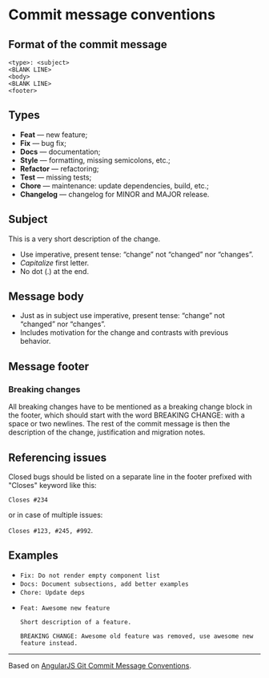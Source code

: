 # Commit message conventions

## Format of the commit message

```
<type>: <subject>
<BLANK LINE>
<body>
<BLANK LINE>
<footer>
```

## Types

* **Feat** — new feature;
* **Fix** — bug fix;
* **Docs** — documentation;
* **Style** — formatting, missing semicolons, etc.;
* **Refactor** — refactoring;
* **Test** — missing tests;
* **Chore** — maintenance: update dependencies, build, etc.;
* **Changelog** — changelog for MINOR and MAJOR release.

## Subject

This is a very short description of the change.
* Use imperative, present tense: “change” not “changed” nor “changes”.
* *Capitalize* first letter.
* No dot (.) at the end.

## Message body

* Just as in subject use imperative, present tense: “change” not “changed” nor “changes”.
* Includes motivation for the change and contrasts with previous behavior.

## Message footer

### Breaking changes

All breaking changes have to be mentioned as a breaking change block in the footer, which should start with the word BREAKING CHANGE: with a space or two newlines. The rest of the commit message is then the description of the change, justification and migration notes.

## Referencing issues

Closed bugs should be listed on a separate line in the footer prefixed with "Closes" keyword like this:

`Closes #234`

or in case of multiple issues:

`Closes #123, #245, #992`.

## Examples

* `Fix: Do not render empty component list`
* `Docs: Document subsections, add better examples`
* `Chore: Update deps`
*
	```
	Feat: Awesome new feature

	Short description of a feature.

	BREAKING CHANGE: Awesome old feature was removed, use awesome new feature instead.
	```

---

Based on [AngularJS Git Commit Message Conventions](https://docs.google.com/document/d/1QrDFcIiPjSLDn3EL15IJygNPiHORgU1_OOAqWjiDU5Y/edit#heading=h.uyo6cb12dt6w).
